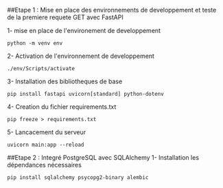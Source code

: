 ##Etape 1 : Mise en place des environnements de developpement et teste de la premiere requete GET avec FastAPI

1- mise en place de l'environement de developpement

```
python -m venv env
```

2- Activation de l'environnement de developpement

```
./env/Scripts/activate
```

3- Installation des bibliotheques de base

```
pip install fastapi uvicorn[standard] python-dotenv
```

4- Creation du fichier requirements.txt

```
pip freeze > requirements.txt
```

5- Lancacement du serveur

```
uvicorn main:app --reload
```

##Etape 2 : Integré PostgreSQL avec SQLAlchemy
1- Installation les dépendances nécessaires

```
pip install sqlalchemy psycopg2-binary alembic
```
